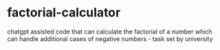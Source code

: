 # factorial-calculator
chatgpt assisted code that can calculate the factorial of a number which can handle additional cases of negative numbers - task set by university
